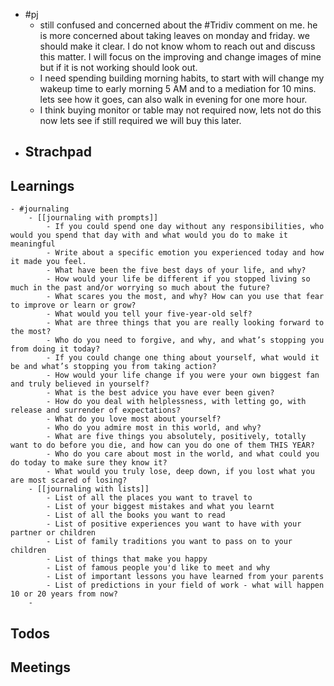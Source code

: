 - #pj
	- still confused and concerned about the #Tridiv comment on me. he is more concerned about taking leaves on monday and friday. we should make it clear. I do not know whom to reach out and discuss this matter. I will focus on the improving and change images of mine but if it is not working should look out.
	- I need spending building morning habits, to start with will change my wakeup time to early morning 5 AM and to a mediation for 10 mins. lets see how it goes, can also walk in evening for one more hour.
	- I think buying monitor or table may not required now, lets not do this now lets see if still required we will buy this later.
- ## Strachpad
## Learnings
	- #journaling
		- [[journaling with prompts]]
			- If you could spend one day without any responsibilities, who would you spend that day with and what would you do to make it meaningful
			- Write about a specific emotion you experienced today and how it made you feel.
			- What have been the five best days of your life, and why?
			- How would your life be different if you stopped living so much in the past and/or worrying so much about the future?
			- What scares you the most, and why? How can you use that fear to improve or learn or grow?
			- What would you tell your five-year-old self?
			- What are three things that you are really looking forward to the most?
			- Who do you need to forgive, and why, and what’s stopping you from doing it today?
			- If you could change one thing about yourself, what would it be and what’s stopping you from taking action?
			- How would your life change if you were your own biggest fan and truly believed in yourself?
			- What is the best advice you have ever been given?
			- How do you deal with helplessness, with letting go, with release and surrender of expectations?
			- What do you love most about yourself?
			- Who do you admire most in this world, and why?
			- What are five things you absolutely, positively, totally want to do before you die, and how can you do one of them THIS YEAR?
			- Who do you care about most in the world, and what could you do today to make sure they know it?
			- What would you truly lose, deep down, if you lost what you are most scared of losing?
		- [[journaling with lists]]
			- List of all the places you want to travel to
			- List of your biggest mistakes and what you learnt
			- List of all the books you want to read
			- List of positive experiences you want to have with your partner or children
			- List of family traditions you want to pass on to your children
			- List of things that make you happy
			- List of famous people you'd like to meet and why
			- List of important lessons you have learned from your parents
			- List of predictions in your field of work - what will happen 10 or 20 years from now?
		-
## Todos
## Meetings